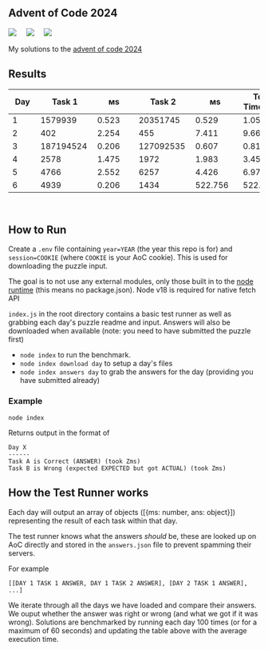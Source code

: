 ## Advent of Code 2024

![](https://img.shields.io/badge/Language-JS-778528?style=for-the-badge) &nbsp; &nbsp; ![](https://img.shields.io/badge/📅%20Day%20-6-118499?style=for-the-badge) &nbsp; &nbsp;  ![](https://img.shields.io/badge/⭐%20Stars%20-12-b5792a?style=for-the-badge)

My solutions to the [advent of code 2024](https://adventofcode.com/2024/)

## Results

Day | Task 1 | ᴍs | Task 2 | ᴍs | Total Time (ᴍs)
-|-|-|-|-|-
1&nbsp;&nbsp;&nbsp;&nbsp;&nbsp;&nbsp;&nbsp;|1579939&nbsp;&nbsp;&nbsp;|0.523&nbsp;&nbsp;&nbsp;&nbsp;&nbsp;|20351745&nbsp;&nbsp;|0.529&nbsp;&nbsp;&nbsp;&nbsp;&nbsp;|1.052&nbsp;&nbsp;&nbsp;&nbsp;&nbsp;
2&nbsp;&nbsp;&nbsp;&nbsp;&nbsp;&nbsp;&nbsp;|402&nbsp;&nbsp;&nbsp;&nbsp;&nbsp;&nbsp;&nbsp;|2.254&nbsp;&nbsp;&nbsp;&nbsp;&nbsp;|455&nbsp;&nbsp;&nbsp;&nbsp;&nbsp;&nbsp;&nbsp;|7.411&nbsp;&nbsp;&nbsp;&nbsp;&nbsp;|9.664&nbsp;&nbsp;&nbsp;&nbsp;&nbsp;
3&nbsp;&nbsp;&nbsp;&nbsp;&nbsp;&nbsp;&nbsp;|187194524&nbsp;|0.206&nbsp;&nbsp;&nbsp;&nbsp;&nbsp;|127092535&nbsp;|0.607&nbsp;&nbsp;&nbsp;&nbsp;&nbsp;|0.813&nbsp;&nbsp;&nbsp;&nbsp;&nbsp;
4&nbsp;&nbsp;&nbsp;&nbsp;&nbsp;&nbsp;&nbsp;|2578&nbsp;&nbsp;&nbsp;&nbsp;&nbsp;&nbsp;|1.475&nbsp;&nbsp;&nbsp;&nbsp;&nbsp;|1972&nbsp;&nbsp;&nbsp;&nbsp;&nbsp;&nbsp;|1.983&nbsp;&nbsp;&nbsp;&nbsp;&nbsp;|3.458&nbsp;&nbsp;&nbsp;&nbsp;&nbsp;
5&nbsp;&nbsp;&nbsp;&nbsp;&nbsp;&nbsp;&nbsp;|4766&nbsp;&nbsp;&nbsp;&nbsp;&nbsp;&nbsp;|2.552&nbsp;&nbsp;&nbsp;&nbsp;&nbsp;|6257&nbsp;&nbsp;&nbsp;&nbsp;&nbsp;&nbsp;|4.426&nbsp;&nbsp;&nbsp;&nbsp;&nbsp;|6.977&nbsp;&nbsp;&nbsp;&nbsp;&nbsp;
6&nbsp;&nbsp;&nbsp;&nbsp;&nbsp;&nbsp;&nbsp;|4939&nbsp;&nbsp;&nbsp;&nbsp;&nbsp;&nbsp;|0.206&nbsp;&nbsp;&nbsp;&nbsp;&nbsp;|1434&nbsp;&nbsp;&nbsp;&nbsp;&nbsp;&nbsp;|522.756&nbsp;&nbsp;&nbsp;|522.962&nbsp;&nbsp;&nbsp;

<br />

## How to Run

Create a `.env` file containing `year=YEAR` (the year this repo is for) and `session=COOKIE` (where `COOKIE` is your AoC cookie). This is used for downloading the puzzle input.

The goal is to not use any external modules, only those built in to the [node runtime](https://nodejs.org/en/) (this means no package.json). Node v18 is required for native fetch API

`index.js` in the root directory contains a basic test runner as well as grabbing each day's puzzle readme and input. Answers will also be downloaded when available (note: you need to have submitted the puzzle first)

* `node index` to run the benchmark.
* `node index download day` to setup a day's files
* `node index answers day` to grab the answers for the day (providing you have submitted already)

### Example

```
node index
```

Returns output in the format of

```
Day X
------
Task A is Correct (ANSWER) (took Zms)
Task B is Wrong (expected EXPECTED but got ACTUAL) (took Zms)
```

## How the Test Runner works

Each day will output an array of objects ([{ms: number, ans: object}]) representing the result of each task within that day.

The test runner knows what the answers *should* be, these are looked up on AoC directly and stored in the `answers.json` file to prevent spamming their servers.

For example 

```
[[DAY 1 TASK 1 ANSWER, DAY 1 TASK 2 ANSWER], [DAY 2 TASK 1 ANSWER], ...]
```

We iterate through all the days we have loaded and compare their answers. We ouput whether the answer was right or wrong (and what we got if it was wrong).
Solutions are benchmarked by running each day 100 times (or for a maximum of 60 seconds) and updating the table above with the average execution time.
